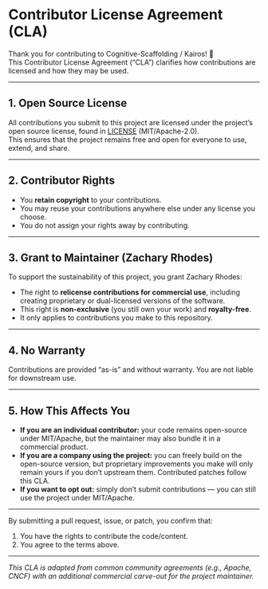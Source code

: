 # Contributor License Agreement (CLA)

Thank you for contributing to Cognitive-Scaffolding / Kairos! 🎉  
This Contributor License Agreement (“CLA”) clarifies how contributions are licensed and how they may be used.

---

## 1. Open Source License
All contributions you submit to this project are licensed under the project’s open source license, found in [LICENSE](LICENSE) (MIT/Apache-2.0).  
This ensures that the project remains free and open for everyone to use, extend, and share.

---

## 2. Contributor Rights
- You **retain copyright** to your contributions.  
- You may reuse your contributions anywhere else under any license you choose.  
- You do not assign your rights away by contributing.

---

## 3. Grant to Maintainer (Zachary Rhodes)
To support the sustainability of this project, you grant Zachary Rhodes:
- The right to **relicense contributions for commercial use**, including creating proprietary or dual-licensed versions of the software.
- This right is **non-exclusive** (you still own your work) and **royalty-free**.
- It only applies to contributions you make to this repository.

---

## 4. No Warranty
Contributions are provided “as-is” and without warranty. You are not liable for downstream use.

---

## 5. How This Affects You
- **If you are an individual contributor:** your code remains open-source under MIT/Apache, but the maintainer may also bundle it in a commercial product.  
- **If you are a company using the project:** you can freely build on the open-source version, but proprietary improvements you make will only remain yours if you don’t upstream them. Contributed patches follow this CLA.  
- **If you want to opt out:** simply don’t submit contributions — you can still use the project under MIT/Apache.

---

By submitting a pull request, issue, or patch, you confirm that:
1. You have the rights to contribute the code/content.  
2. You agree to the terms above.  

---

_This CLA is adapted from common community agreements (e.g., Apache, CNCF) with an additional commercial carve-out for the project maintainer._
